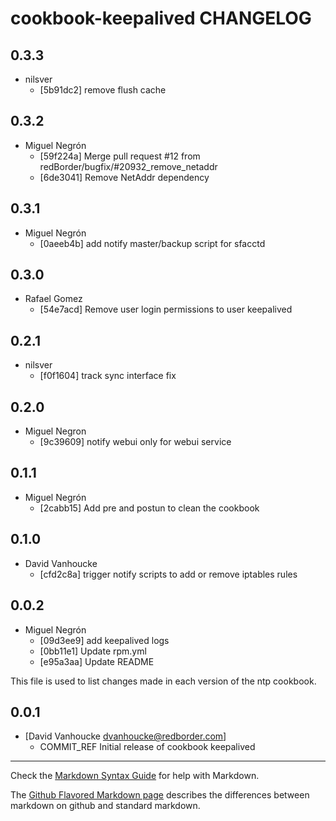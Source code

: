 cookbook-keepalived CHANGELOG
===============

## 0.3.3

  - nilsver
    - [5b91dc2] remove flush cache

## 0.3.2

  - Miguel Negrón
    - [59f224a] Merge pull request #12 from redBorder/bugfix/#20932_remove_netaddr
    - [6de3041] Remove NetAddr dependency

## 0.3.1

  - Miguel Negrón
    - [0aeeb4b] add notify master/backup script for sfacctd

## 0.3.0

  - Rafael Gomez
    - [54e7acd] Remove user login permissions to user keepalived

## 0.2.1

  - nilsver
    - [f0f1604] track sync interface fix

## 0.2.0

  - Miguel Negron
    - [9c39609] notify webui only for webui service

## 0.1.1

  - Miguel Negrón
    - [2cabb15] Add pre and postun to clean the cookbook

## 0.1.0

  - David Vanhoucke
    - [cfd2c8a] trigger notify scripts to add or remove iptables rules

## 0.0.2

  - Miguel Negrón
    - [09d3ee9] add keepalived logs
    - [0bb11e1] Update rpm.yml
    - [e95a3aa] Update README

This file is used to list changes made in each version of the ntp cookbook.

0.0.1
-----
- [David Vanhoucke dvanhoucke@redborder.com]
  - COMMIT_REF Initial release of cookbook keepalived

- - -
Check the [Markdown Syntax Guide](http://daringfireball.net/projects/markdown/syntax) for help with Markdown.

The [Github Flavored Markdown page](http://github.github.com/github-flavored-markdown/) describes the differences between markdown on github and standard markdown.
